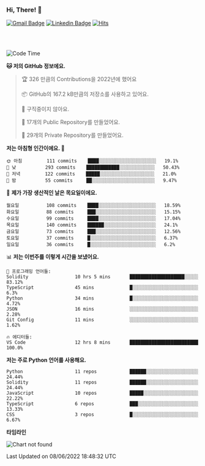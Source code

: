 ### Hi, There! 👋


[![Gmail Badge](https://img.shields.io/badge/-725psh@gmail.com-c14438?style=flat&logo=Gmail&logoColor=white&link=mailto:725psh@gmail.com)](mailto:725psh@gmail.com) 
[![Linkedin Badge](https://img.shields.io/badge/-soohanpark-0072b1?style=flat&logo=Linkedin&logoColor=white&link=https://www.linkedin.com/in/soohanpark/)](https://www.linkedin.com/in/soohanpark/) 
[![Hits](https://hits.seeyoufarm.com/api/count/incr/badge.svg?url=https%3A%2F%2Fgithub.com%2FSoohan-Park&count_bg=%23000000&title_bg=%23828282&icon=gradle.svg&icon_color=%23FFFFFF&title=Visited&edge_flat=false)](https://hits.seeyoufarm.com)  

<br />
<br />

<!--START_SECTION:waka-->
![Code Time](http://img.shields.io/badge/Code%20Time-39%20hrs%2014%20mins-blue)

**🐱 저의 GitHub 정보에요.** 

> 🏆 326 만큼의 Contributions을 2022년에 했어요
 > 
> 📦 GitHub의 167.2 kB만큼의 저장소를 사용하고 있어요. 
 > 
> 🚫 구직중이지 않아요.
 > 
> 📜 17개의 Public Repository를 만들었어요. 
 > 
> 🔑 29개의 Private Repository를 만들었어요.  
 > 
**저는 아침형 인간이에요. 🐤** 

```text
🌞 아침         111 commits    ████░░░░░░░░░░░░░░░░░░░░░   19.1% 
🌆 낮　         293 commits    ████████████░░░░░░░░░░░░░   50.43% 
🌃 저녁         122 commits    █████░░░░░░░░░░░░░░░░░░░░   21.0% 
🌙 밤　         55 commits     ██░░░░░░░░░░░░░░░░░░░░░░░   9.47%

```
📅 **제가 가장 생산적인 날은 목요일이에요.** 

```text
월요일          108 commits    ████░░░░░░░░░░░░░░░░░░░░░   18.59% 
화요일          88 commits     ███░░░░░░░░░░░░░░░░░░░░░░   15.15% 
수요일          99 commits     ████░░░░░░░░░░░░░░░░░░░░░   17.04% 
목요일          140 commits    ██████░░░░░░░░░░░░░░░░░░░   24.1% 
금요일          73 commits     ███░░░░░░░░░░░░░░░░░░░░░░   12.56% 
토요일          37 commits     █░░░░░░░░░░░░░░░░░░░░░░░░   6.37% 
일요일          36 commits     █░░░░░░░░░░░░░░░░░░░░░░░░   6.2%

```


📊 **저는 이번주를 이렇게 시간을 보냈어요.** 

```text
💬 프로그래밍 언어들: 
Solidity                 10 hrs 5 mins       ████████████████████░░░░░   83.12% 
TypeScript               45 mins             █░░░░░░░░░░░░░░░░░░░░░░░░   6.3% 
Python                   34 mins             █░░░░░░░░░░░░░░░░░░░░░░░░   4.72% 
JSON                     16 mins             ░░░░░░░░░░░░░░░░░░░░░░░░░   2.28% 
Git Config               11 mins             ░░░░░░░░░░░░░░░░░░░░░░░░░   1.62%

🔥 에디터들: 
VS Code                  12 hrs 8 mins       █████████████████████████   100.0%

```

**저는 주로 Python 언어를 사용해요.** 

```text
Python                   11 repos            ██████░░░░░░░░░░░░░░░░░░░   24.44% 
Solidity                 11 repos            ██████░░░░░░░░░░░░░░░░░░░   24.44% 
JavaScript               10 repos            █████░░░░░░░░░░░░░░░░░░░░   22.22% 
TypeScript               6 repos             ███░░░░░░░░░░░░░░░░░░░░░░   13.33% 
CSS                      3 repos             █░░░░░░░░░░░░░░░░░░░░░░░░   6.67%

```


**타임라인**

![Chart not found](https://raw.githubusercontent.com/Soohan-Park/Soohan-Park/master/charts/bar_graph.png) 


 Last Updated on 08/06/2022 18:48:32 UTC
<!--END_SECTION:waka-->
